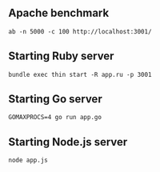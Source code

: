 ## Apache benchmark

```
ab -n 5000 -c 100 http://localhost:3001/
```

## Starting Ruby server

```
bundle exec thin start -R app.ru -p 3001
```

## Starting Go server

```
GOMAXPROCS=4 go run app.go
```

## Starting Node.js server

```
node app.js
```
